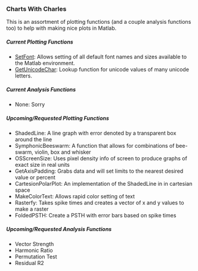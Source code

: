 ### Charts With Charles
This is an assortment of plotting functions (and a couple analysis functions too) to help with making nice plots in Matlab.

##### Current Plotting Functions
* [SetFont](Plotting/SetFont.m): Allows setting of all default font names and sizes available to the Matlab environment.
* [GetUnicodeChar](Plotting/GetUnicodeChar.m): Lookup function for unicode values of many unicode letters.

##### Current Analysis Functions
* None: Sorry

##### Upcoming/Requested Plotting Functions
* ShadedLine: A line graph with error denoted by a transparent box around the line
* SymphonicBeeswarm: A function that allows for combinations of bee-swarm, violin, box and whisker
* OSScreenSize: Uses pixel density info of screen to produce graphs of exact size in real units
* GetAxisPadding: Grabs data and will set limits to the nearest desired value or percent
* CartesionPolarPlot: An implementation of the ShadedLine in in cartesian space
* MakeColorText: Allows rapid color setting of text
* Rasterfy: Takes spike times and creates a vector of x and y values to make a raster
* FoldedPSTH: Create a PSTH with error bars based on spike times

##### Upcoming/Requested Analysis Functions
* Vector Strength
* Harmonic Ratio
* Permutation Test
* Residual R2
